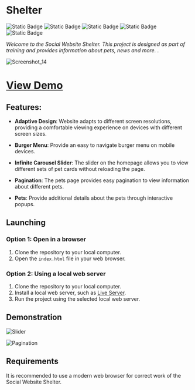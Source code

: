 # Shelter

![Static Badge](https://img.shields.io/badge/made%20by-AndrewVoloshin-blue)
![Static Badge](https://img.shields.io/badge/JavaScript-32.3%25-%23f1e05a)
![Static Badge](https://img.shields.io/badge/open%20source-%238b36db)
![Static Badge](https://img.shields.io/badge/RS%20School-%23e8d961) ![Static Badge](https://img.shields.io/badge/%E2%9D%A4-red)



_Welcome to the Social Website Shelter. This project is designed as part of training and provides information about pets, news and more. ._

![Screenshot_14](https://github.com/AndrewVoloshin/Shelter/assets/86961260/2a44fe87-ff63-4aa4-beb6-25f1fc29cbfb)



# [View Demo](https://andrewvoloshin.github.io/Social-Website-Shelter/main) 


## Features:

- **Adaptive Design**: Website adapts to different screen resolutions, providing a comfortable viewing experience on devices with different screen sizes.

- **Burger Menu**: Provide an easy to navigate burger menu on mobile devices.

- **Infinite Carousel Slider**: The slider on the homepage allows you to view different sets of pet cards without reloading the page.

- **Pagination**: The pets page provides easy pagination to view information about different pets.

- **Pets**: Provide additional details about the pets through interactive popups.
  

## Launching

### Option 1: Open in a browser

1. Clone the repository to your local computer.
2. Open the `index.html` file in your web browser.

### Option 2: Using a local web server

1. Clone the repository to your local computer.
2. Install a local web server, such as [Live Server](https://marketplace.visualstudio.com/items?itemName=ritwickdey.LiveServer).
3. Run the project using the selected local web server.

## Demonstration
![Slider](https://github.com/AndrewVoloshin/Social-Website-Shelter/assets/86961260/889e8b43-3a66-4e2b-b116-4ace54183c0a)

![Pagination](https://github.com/AndrewVoloshin/Social-Website-Shelter/assets/86961260/e488fe52-e3f2-4bc9-b38f-76c96d6a6ebb)





## Requirements

It is recommended to use a modern web browser for correct work of the Social Website Shelter.


